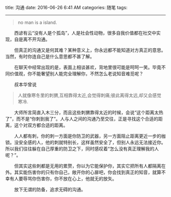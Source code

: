 title: 沟通
date: 2016-06-26 6:41 AM
categories: 随笔
tags:

-----

> no man is a island.

　　西谚有云“没有人是个孤岛”，人是社会性动物，很多自我价值都在社交中实现，自是离不开沟通。

　　但真正的沟通又是何其难？某种意义上，你永远都不能知道对方真正的意思。当然，有时你连自己是什么意思都不甚了解。

　　在聊天中经常出现的是，表面上相谈甚欢，背地里很可能是呵呵一笑。毕竟不同价值观，你不能奢望别人能完全理解你，不然怎么老说知音难觅呢？

　　叔本华曾说
> 人就像寒冬里的刺猬,互相靠得太近,会觉得刺痛;彼此离得太远,却又会感觉寒冷.

　　大师所言简直入木三分，而且这些刺猬靠得太近的时候，会说“这个距离太热了”，而不是“你刺到我了”。人与人之间的沟通乃至交往，正是寻找这个合适的距离，这个对双方都合适的距离。

　　人人都有刺，你的刺一方面是你防卫的武器，另一方面阻止距离更近一步的枷锁。没安全感的人，他的刺就特别长，这样虽然安全了，但别人永远无法接近你。所以我们往往躲在自己厚重的防卫之下，同时感叹着“怎么没有真正理解我的人呢？”。

　　但其实这些刺都是无用的累赘，你以为它能保护你，其实它把所有人都隔离在外。其实能伤害你的只有你自己，敞开你的心扉吧，你会找到真正的知音，就算不幸有人要辱骂你伤害你，你不放在心上，他就无的放矢。

　　放下无谓的防备，追求无碍的沟通。
